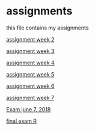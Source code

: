 # assignments
this file contains my assignments

[assignment week 2](https://github.com/bushbush40/assignments/blob/master/assignmentweek2-2.ipynb)

[assignment week 3](https://github.com/bushbush40/assignments/blob/master/assignment3Boaz.ipynb)

[assignment week 4](https://github.com/bushbush40/assignments/blob/master/assignment4.ipynb)

[assignment week 5]()
 
[assignment week 6]()

[assignment week 7]()

[Exam june 7, 2018](https://github.com/bushbush40/assignments/blob/master/exam_june_7_2018.ipynb)

[final exam R](https://github.com/bushbush40/assignments/blob/master/Exam_student.ipynb)
